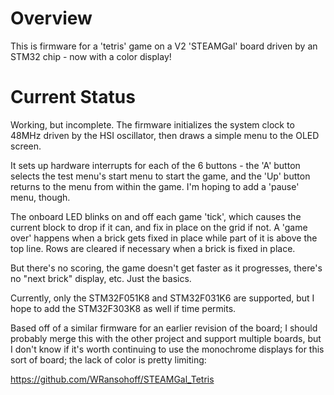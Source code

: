# Overview

This is firmware for a 'tetris' game on a V2 'STEAMGal' board driven by an STM32 chip - now with a color display!

# Current Status

Working, but incomplete. The firmware initializes the system clock to 48MHz driven by the HSI oscillator, then draws a simple menu to the OLED screen.

It sets up hardware interrupts for each of the 6 buttons - the 'A' button selects the test menu's start menu to start the game, and the 'Up' button returns to the menu from within the game. I'm hoping to add a 'pause' menu, though.

The onboard LED blinks on and off each game 'tick', which causes the current block to drop if it can, and fix in place on the grid if not. A 'game over' happens when a brick gets fixed in place while part of it is above the top line. Rows are cleared if necessary when a brick is fixed in place.

But there's no scoring, the game doesn't get faster as it progresses, there's no "next brick" display, etc. Just the basics.

Currently, only the STM32F051K8 and STM32F031K6 are supported, but I hope to add the STM32F303K8 as well if time permits.

Based off of a similar firmware for an earlier revision of the board; I should probably merge this with the other project and support multiple boards, but I don't know if it's worth continuing to use the monochrome displays for this sort of board; the lack of color is pretty limiting:

https://github.com/WRansohoff/STEAMGal_Tetris
